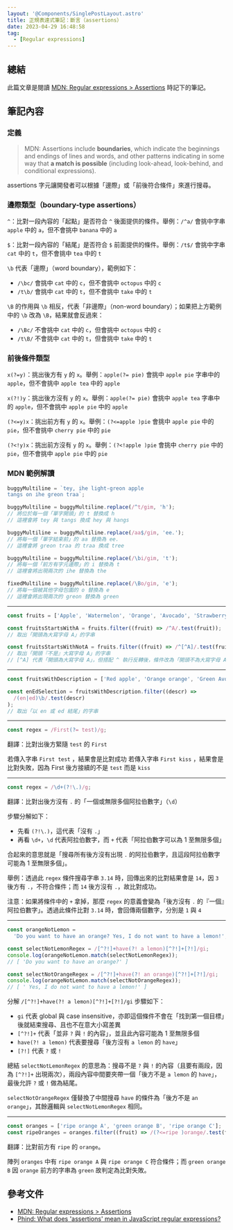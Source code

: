 ```yaml
---
layout: '@Components/SinglePostLayout.astro'
title: 正規表達式筆記：斷言（assertions）
date: 2023-04-29 16:48:58
tag:
  - [Regular expressions]
---
```


## 總結

此篇文章是閱讀 [MDN: Regular expressions > Assertions](https://developer.mozilla.org/en-US/docs/Web/JavaScript/Guide/Regular_expressions/Assertions) 時記下的筆記。

## 筆記內容

### 定義

> MDN: Assertions include **boundaries**, which indicate the beginnings and endings of lines and words, and other patterns indicating in some way that **a match is possible** (including look-ahead, look-behind, and conditional expressions).

assertions 字元讓開發者可以根據「邊際」或「前後符合條件」來進行搜尋。

### 邊際類型（boundary-type assertions）

`^`：比對一段內容的「起點」是否符合 `^` 後面提供的條件。舉例：`/^a/` 會挑中字串 `apple` 中的 `a`，但不會挑中 `banana` 中的 `a`

`$`：比對一段內容的「結尾」是否符合 `$` 前面提供的條件。舉例：`/t$/` 會挑中字串 `cat` 中的 `t`，但不會挑中 `tea` 中的 `t`

`\b` 代表「邊際」（word boundary），範例如下：

- `/\bc/` 會挑中 `cat` 中的 `c`，但不會挑中 `octopus` 中的 `c`
- `/t\b/` 會挑中 `cat` 中的 `t`，但不會挑中 `take` 中的 `t`

`\B` 的作用與 `\b` 相反，代表「非邊際」（non-word boundary）；如果把上方範例中的 `\b` 改為 `\B`，結果就會反過來：

- `/\Bc/` 不會挑中 `cat` 中的 `c`，但會挑中 `octopus` 中的 `c`
- `/t\B/` 不會挑中 `cat` 中的 `t`，但會挑中 `take` 中的 `t`

### 前後條件類型

`x(?=y)`：挑出後方有 `y` 的 `x`。舉例：`apple(?= pie)` 會挑中 `apple pie` 字串中的 `apple`，但不會挑中 `apple tea` 中的 `apple`

`x(?!)y`：挑出後方沒有 `y` 的 `x`。舉例：`apple(?= pie)` 會挑中 `apple tea` 字串中的 `apple`，但不會挑中 `apple pie` 中的 `apple`

`(?<=y)x`：挑出前方有 `y` 的 `x`。舉例：`(?<=apple )pie` 會挑中 `apple pie` 中的 `pie`，但不會挑中 `cherry pie` 中的 `pie`

`(?<!y)x`：挑出前方沒有 `y` 的 `x`。舉例：`(?<!apple )pie` 會挑中 `cherry pie` 中的 `pie`，但不會挑中 `apple pie` 中的 `pie`

### MDN 範例解讀

```ts
buggyMultiline = `tey, ihe light-greon apple
tangs on ihe greon traa`;

buggyMultiline = buggyMultiline.replace(/^t/gim, 'h');
// 將位於每一個「單字開頭」的 t 替換成 h
// 這裡會將 tey 與 tangs 換成 hey 與 hangs

buggyMultiline = buggyMultiline.replace(/aa$/gim, 'ee.');
// 將每一個「單字結束前」的 aa 替換為 ee.
// 這裡會將 greon traa 的 traa 換成 tree

buggyMultiline = buggyMultiline.replace(/\bi/gim, 't');
// 將每一個「前方有字元邊際」的 i 替換為 t
// 這裡會將出現兩次的 ihe 替換為 the

fixedMultiline = buggyMultiline.replace(/\Bo/gim, 'e');
// 將每一個被其他字母包圍的 o 替換為 e
// 這裡會將出現兩次的 greon 替換為 green
```

---

```ts
const fruits = ['Apple', 'Watermelon', 'Orange', 'Avocado', 'Strawberry'];

const fruitsStartsWithA = fruits.filter((fruit) => /^A/.test(fruit));
// 取出「開頭為大寫字母 A」的字串

const fruitsStartsWithNotA = fruits.filter((fruit) => /^[^A]/.test(fruit));
// 取出「開頭『不是』大寫字母 A」的字串
// [^A] 代表「開頭為大寫字母 A」，但搭配 ^ 執行反轉後，條件改為「開頭不為大寫字母 A」
```

---

```ts
const fruitsWithDescription = ['Red apple', 'Orange orange', 'Green Avocado'];

const enEdSelection = fruitsWithDescription.filter((descr) =>
  /(en|ed)\b/.test(descr)
);
// 取出「以 en 或 ed 結尾」的字串
```

---

```ts
const regex = /First(?= test)/g;
```

翻譯：比對出後方緊隨 `test` 的 `First`

若傳入字串 `First test` ，結果會是比對成功
若傳入字串 `First kiss` ，結果會是比對失敗，因為 First 後方接續的不是 `test` 而是 `kiss`

---

```ts
const regex = /\d+(?!\.)/g;
```

翻譯：比對出後方沒有 `.` 的「一個或無限多個阿拉伯數字」（`\d`）

步驟分解如下：

- 先看 `(?!\.)`，這代表「沒有 `.`」
- 再看 `\d+`，`\d` 代表阿拉伯數字，而 `+` 代表「阿拉伯數字可以為 1 至無限多個」

合起來的意思就是「搜尋所有後方沒有出現 `.` 的阿拉伯數字，且這段阿拉伯數字可能為 1 至無限多個」。

舉例：透過此 `regex` 條件搜尋字串 `3.14` 時，回傳出來的比對結果會是 `14`，因 `3` 後方有 `.`，不符合條件；而 `14` 後方沒有 `.`，故比對成功。

注意：如果將條件中的 `+` 拿掉，那麼 `regex` 的意義會變為「後方沒有 `.` 的『一個』阿拉伯數字」。透過此條件比對 `3.14` 時，會回傳兩個數字，分別是 `1` 與 `4`

---

```ts
const orangeNotLemon =
  'Do you want to have an orange? Yes, I do not want to have a lemon!';

const selectNotLemonRegex = /[^?!]+have(?! a lemon)[^?!]+[?!]/gi;
console.log(orangeNotLemon.match(selectNotLemonRegex));
// [ 'Do you want to have an orange?' ]

const selectNotOrangeRegex = /[^?!]+have(?! an orange)[^?!]+[?!]/gi;
console.log(orangeNotLemon.match(selectNotOrangeRegex));
// [ ' Yes, I do not want to have a lemon!' ]
```

分解 `/[^?!]+have(?! a lemon)[^?!]+[?!]/gi` 步驟如下：

- `gi` 代表 global 與 case insensitive，亦即這個條件不會在「找到第一個目標」後就結束搜尋、且也不在意大小寫差異
- `[^?!]+` 代表「並非 `?` 與 `!` 的內容」，並且此內容可能為 1 至無限多個
- `have(?! a lemon)` 代表要搜尋「後方沒有 `a lemon` 的 `have`」
- `[?!]` 代表 `?` 或 `!`

總結 `selectNotLemonRegex` 的意思為：搜尋不是 `?` 與 `!` 的內容（且要有兩段，因為 `[^?!]+` 出現兩次），兩段內容中間要夾帶一個「後方不是 `a lemon` 的 `have`」，最後允許 `?` 或 `!` 做為結尾。

`selectNotOrangeRegex` 僅替換了中間搜尋 `have` 的條件為「後方不是 `an orange`」，其餘邏輯與 `selectNotLemonRegex` 相同。

---

```ts
const oranges = ['ripe orange A', 'green orange B', 'ripe orange C'];
const ripeOranges = oranges.filter((fruit) => /(?<=ripe )orange/.test(fruit));
```

翻譯：比對前方有 `ripe` 的 `orange`。

陣列 `oranges` 中有 `ripe orange A` 與 `ripe orange C` 符合條件；而 `green orange B` 因 `orange` 前方的字串為 `green` 故判定為比對失敗。

## 參考文件

- [MDN: Regular expressions > Assertions](https://developer.mozilla.org/en-US/docs/Web/JavaScript/Guide/Regular_expressions/Assertions)
- [Phind: What does 'assertions' mean in JavaScript regular expressions?](https://www.phind.com/search?cache=5d897b17-2e84-4343-9f90-3ab6e8a83cbc)
